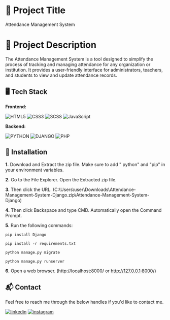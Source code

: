 # 🔗 Project Title
Attendance Management System


# 🔗 Project Description
The Attendance Management System is a tool designed to simplify the process of tracking and managing attendance for any organization or institution. It provides a user-friendly interface for administrators, teachers, and students to view and update attendance records.


## 🖥️ Tech Stack
**Frontend:**

![HTML5](https://img.shields.io/badge/HTML5-E34F26?style=for-the-badge&logo=html5&logoColor=white)
![CSS3](https://img.shields.io/badge/CSS3-1572B6?style=for-the-badge&logo=css3&logoColor=white)
![SCSS](https://img.shields.io/badge/SCSS-CC6699?style=for-the-badge&logo=scss&logoColor=white)
![JavaScript](https://img.shields.io/badge/JavaScript-F7DF1E?style=for-the-badge&logo=javascript&logoColor=black)

**Backend:**

![PYTHON](https://img.shields.io/badge/Python-3776AB?style=for-the-badge&logo=python&logoColor=white)
![DJANGO](https://img.shields.io/badge/Django-092E20?style=for-the-badge&logo=django&logoColor=white)
![PHP](https://img.shields.io/badge/PHP-777BB4?style=for-the-badge&logo=php&logoColor=white)


## 📌 Installation
**1.** Download and Extract the zip file. Make sure to add " python" and "pip" in your environment variables.

**2.** Go to the File Explorer. Open the Extracted zip file.

**3.** Then click the URL. (C:\Users\user\Downloads\Attendance-Management-System-Django.zip\Attendance-Management-System-Django)

**4.** Then click Backspace and type CMD. Automatically open the Command Prompt.

**5.** Run the following commands:

```
pip install Django
```
```
pip install -r requirements.txt
```
```
python manage.py migrate
```
```
python manage.py runserver
```

**6.** Open a web browser. (http://localhost:8000/ or http://127.0.0.1:8000/)


## 📬 Contact

Feel free to reach me through the below handles if you'd like to contact me.

[![linkedin](https://img.shields.io/badge/LinkedIn-0077B5?style=for-the-badge&logo=linkedin&logoColor=white)](https://www.linkedin.com/in/keerthana-m-083454259)
[![instagram](https://img.shields.io/badge/Instagram-E4405F?style=for-the-badge&logo=instagram&logoColor=white)](https://www.instagram.com/keerthana0mohan)
